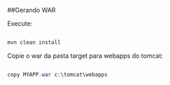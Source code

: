 ##Gerando WAR

Execute:

```java

mvn clean install

```
Copie o war da pasta target para webapps do tomcat:

```java

copy MYAPP.war c:\tomcat\webapps

```
